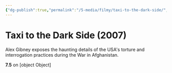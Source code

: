 ```yaml
---
{"dg-publish":true,"permalink":"/5-media/filmy/taxi-to-the-dark-side/","contentClasses":"movie","tags":["to-watch","фильм","#Documentary","#Crime","#History"]}
---
```


# Taxi to the Dark Side (2007)
​​Alex Gibney exposes the haunting details of the USA's torture and interrogation practices during the War in Afghanistan.

**7.5** on [object Object]
